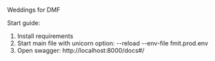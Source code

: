Weddings for DMF

Start guide:
1. Install requirements
2. Start main file with unicorn option: --reload --env-file fmit.prod.env
3. Open swagger: http://localhost:8000/docs#/
